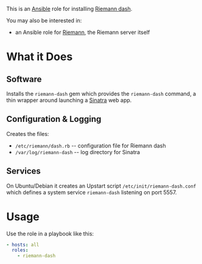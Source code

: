 This is an [Ansible](http://www.ansible.com/home) role for installing
[Riemann dash](http://riemann.io).

You may also be interested in:

* an Ansible role for
  [Riemann](https://github.com/dhruvbansal/riemann-server-ansible-role),
  the Riemann server itself

# What it Does

## Software

Installs the `riemann-dash` gem which provides the `riemann-dash`
command, a thin wrapper around launching a
[Sinatra](http://www.sinatrarb.com/) web app.

## Configuration & Logging

Creates the files:

* `/etc/riemann/dash.rb` -- configuration file for Riemann dash
* `/var/log/riemann-dash` -- log directory for Sinatra

## Services

On Ubuntu/Debian it creates an Upstart script
`/etc/init/riemann-dash.conf` which defines a system service
`riemann-dash` listening on port 5557.

# Usage

Use the role in a playbook like this:

```yaml
- hosts: all
  roles:
    - riemann-dash
```
